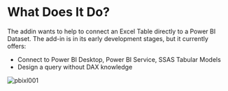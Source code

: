 # What Does It Do?
The addin wants to help to connect an Excel Table directly to a Power BI Dataset.
The add-in is in its early development stages, but it currently offers:

- Connect to Power BI Desktop, Power BI Service, SSAS Tabular Models
- Design a query without DAX knowledge


![pbixl001](https://github.com/joschkos/pbixl/assets/50075326/471c05ea-1bf0-44fe-98f4-341605acba46)

